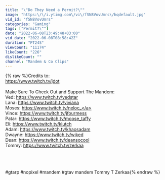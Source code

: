 ```yaml
---
title: "\"Do They Need a Permit?\""
image: "https:\/\/i.ytimg.com\/vi\/fSN8VovUmrs\/hqdefault.jpg"
vid_id: "fSN8VovUmrs"
categories: "Gaming"
tags: ["Permit?\""]
date: "2022-06-08T23:49:48+03:00"
vid_date: "2022-06-08T08:58:42Z"
duration: "PT24S"
viewcount: "11174"
likeCount: "226"
dislikeCount: ""
channel: "Mandem & Co Clips"
---
```

{% raw %}Credits to:    <br /> <a rel="nofollow" target="blank" href="https://www.twitch.tv/jdot">https://www.twitch.tv/jdot</a><br /><br />Make Sure To Check Out and Support The Mandem:<br />Ved: <a rel="nofollow" target="blank" href="https://www.twitch.tv/vedstar">https://www.twitch.tv/vedstar</a><br />Lana: <a rel="nofollow" target="blank" href="https://www.twitch.tv/viviana">https://www.twitch.tv/viviana</a><br />Moses: <a rel="nofollow" target="blank" href="https://www.twitch.tv/neloc_">https://www.twitch.tv/neloc_</a><br />Vince: <a rel="nofollow" target="blank" href="https://www.twitch.tv/jfourmess">https://www.twitch.tv/jfourmess</a><br />Patar: <a rel="nofollow" target="blank" href="https://www.twitch.tv/moose_taffy">https://www.twitch.tv/moose_taffy</a><br />Eli: <a rel="nofollow" target="blank" href="https://www.twitch.tv/klutch">https://www.twitch.tv/klutch</a><br />Adam: <a rel="nofollow" target="blank" href="https://www.twitch.tv/khaosadam">https://www.twitch.tv/khaosadam</a><br />Dwayne: <a rel="nofollow" target="blank" href="https://www.twitch.tv/wiked">https://www.twitch.tv/wiked</a><br />Dean: <a rel="nofollow" target="blank" href="https://www.twitch.tv/deansocool">https://www.twitch.tv/deansocool</a><br />Tommy: <a rel="nofollow" target="blank" href="https://www.twitch.tv/zerkaa">https://www.twitch.tv/zerkaa</a><br /><br /><br /><br /><br />#gtarp #nopixel #mandem #gtav mandem Tommy T Zerkaa{% endraw %}
